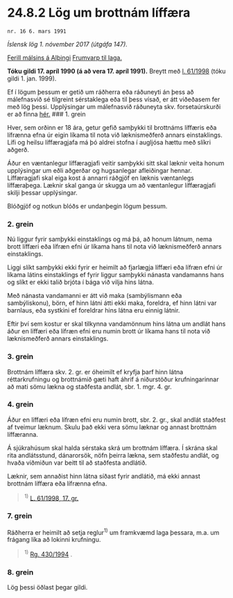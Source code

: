 # 24.8.2 Lög um brottnám líffæra

`nr. 16 6. mars 1991`

_Íslensk lög 1. nóvember 2017 (útgáfa 147)._

[Ferill málsins á Alþingi](https://www.althingi.is/thingstorf/thingmalalistar-eftir-thingum/ferill/?ltg=113&mnr=120)
[Frumvarp til laga.](https://www.althingi.is/altext/113/s/0124.html)

**Tóku gildi 17. apríl 1990 (á að vera 17. apríl 1991).**
Breytt með
[l. 61/1998](https://althingi.is/altext/stjt/1998.061.html) (tóku gildi 1. jan. 1999).

Ef í lögum þessum er getið um ráðherra eða ráðuneyti án þess að málefnasvið sé tilgreint sérstaklega eða til þess vísað, er átt viðeðasem fer með lög þessi. Upplýsingar um málefnasvið ráðuneyta skv. forsetaúrskurði er að finna [hér.](2017015.md) ### 1. grein

Hver, sem orðinn er 18 ára, getur gefið samþykki til brottnáms líffæris eða lífrænna efna úr eigin líkama til nota við læknismeðferð annars einstaklings. Lífi og heilsu líffæragjafa má þó aldrei stofna í augljósa hættu með slíkri aðgerð.

Áður en væntanlegur líffæragjafi veitir samþykki sitt skal læknir veita honum upplýsingar um eðli aðgerðar og hugsanlegar afleiðingar hennar. Líffæragjafi skal eiga kost á annarri ráðgjöf en læknis væntanlegs líffæraþega. Læknir skal ganga úr skugga um að væntanlegur líffæragjafi skilji þessar upplýsingar.

Blóðgjöf og notkun blóðs er undanþegin lögum þessum.

### 2. grein

Nú liggur fyrir samþykki einstaklings og má þá, að honum látnum, nema brott líffæri eða lífræn efni úr líkama hans til nota við læknismeðferð annars einstaklings.

Liggi slíkt samþykki ekki fyrir er heimilt að fjarlægja líffæri eða lífræn efni úr líkama látins einstaklings ef fyrir liggur samþykki nánasta vandamanns hans og slíkt er ekki talið brjóta í bága við vilja hins látna.

Með nánasta vandamanni er átt við maka (sambýlismann eða sambýliskonu), börn, ef hinn látni átti ekki maka, foreldra, ef hinn látni var barnlaus, eða systkini ef foreldrar hins látna eru einnig látnir.

Eftir því sem kostur er skal tilkynna vandamönnum hins látna um andlát hans áður en líffæri eða lífræn efni eru numin brott úr líkama hans til nota við læknismeðferð annars einstaklings.

### 3. grein

Brottnám líffæra skv. 2. gr. er óheimilt ef kryfja þarf hinn látna réttarkrufningu og brottnámið gæti haft áhrif á niðurstöður krufningarinnar að mati sömu lækna og staðfesta andlát, sbr. 1. mgr. 4. gr.

### 4. grein

Áður en líffæri eða lífræn efni eru numin brott, sbr. 2. gr., skal andlát staðfest af tveimur læknum. Skulu það ekki vera sömu læknar og annast brottnám líffæranna.

Á sjúkrahúsum skal halda sérstaka skrá um brottnám líffæra. Í skrána skal rita andlátsstund, dánarorsök, nöfn þeirra lækna, sem staðfestu andlát, og hvaða viðmiðun var beitt til að staðfesta andlátið.

Læknir, sem annaðist hinn látna síðast fyrir andlátið, má ekki annast brottnám líffæra eða lífrænna efna.

> <sup>1)</sup> [L. 61/1998, 17. gr.](https://althingi.is/altext/stjt/1998.061.html#G17)

### 7. grein

Ráðherra er heimilt að setja reglur<sup>1)</sup> um framkvæmd laga þessara, m.a. um frágang líka að lokinni krufningu.

> <sup>1)</sup> [Rg. 430/1994](https://www.reglugerd.is/reglugerdir/allar/nr/430-1994) .



### 8. grein

Lög þessi öðlast þegar gildi.
